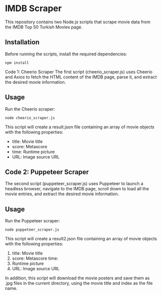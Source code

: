 
# IMDB Scraper
This repository contains two Node.js scripts that scrape movie data from the IMDB Top 50 Turkish Movies page.

## Installation
Before running the scripts, install the required dependencies:

    npm install

Code 1: Cheerio Scraper
The first script (cheerio_scraper.js) uses Cheerio and Axios to fetch the HTML content of the IMDB page, parse it, and extract the desired movie information.

## Usage
Run the Cheerio scraper:

    node cheerio_scraper.js

This script will create a result.json file containing an array of movie objects with the following properties:

 - title: Movie title 
 - score: Metascore 
 - time: Runtime picture 
 - URL: Image source URL

## Code 2: Puppeteer Scraper
The second script (puppeteer_scraper.js) uses Puppeteer to launch a headless browser, navigate to the IMDB page, scroll down to load all the movie entries, and extract the desired movie information.

##  Usage
Run the Puppeteer scraper:

    node puppeteer_scraper.js

This script will create a result2.json file containing an array of movie objects with the following properties:

 1. title: Movie title 
 2. score: Metascore time: 
 3. Runtime picture
 4. URL: Image source URL

In addition, this script will download the movie posters and save them as .jpg files in the current directory, using the movie title and index as the file name.
